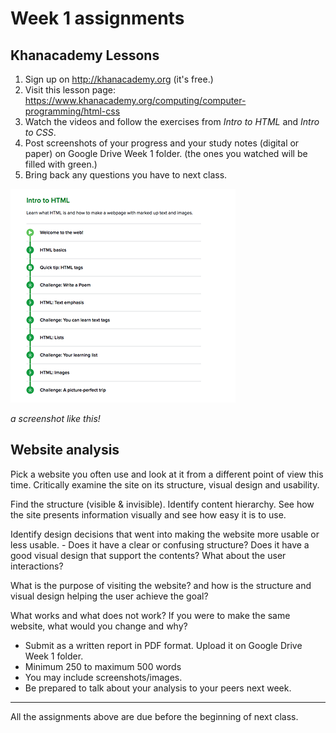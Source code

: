 # Week 1 assignments

## Khanacademy Lessons
1. Sign up on http://khanacademy.org (it's free.)
1. Visit this lesson page: https://www.khanacademy.org/computing/computer-programming/html-css
1. Watch the videos and follow the exercises from *Intro to HTML* and *Intro to CSS*.
1. Post screenshots of your progress and your study notes (digital or paper) on Google Drive Week 1 folder. (the ones you watched will be filled with green.)
1. Bring back any questions you have to next class.

![khanacademy](../images/khan-screenshot.png)

*a screenshot like this!*

## Website analysis
Pick a website you often use and look at it from a different point of view this time. Critically examine the site on its structure, visual design and usability.

Find the structure (visible & invisible). Identify content hierarchy. See how the site presents information visually and see how easy it is to use. 

Identify design decisions that went into making the website more usable or less usable. - Does it have a clear or confusing structure? Does it have a good visual design that support the contents? What about the user interactions?

What is the purpose of visiting the website? and how is the structure and visual design helping the user achieve the goal?

What works and what does not work? If you were to make the same website, what would you change and why? 

- Submit as a written report in PDF format. Upload it on Google Drive Week 1 folder.
- Minimum 250 to maximum 500 words
- You may include screenshots/images.
- Be prepared to talk about your analysis to your peers next week.

------
All the assignments above are due before the beginning of next class.
